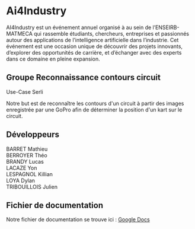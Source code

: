 # Ai4Industry

AI4Industry est un événement annuel organisé à au sein de l’ENSEIRB-MATMECA qui rassemble étudiants, chercheurs, entreprises et passionnés autour des applications de l’intelligence artificielle dans l’industrie. Cet événement est une occasion unique de découvrir des projets innovants, d’explorer des opportunités de carrière, et d’échanger avec des experts dans ce domaine en pleine expansion.

## Groupe Reconnaissance contours circuit

Use-Case Serli

Notre but est de reconnaître les contours d'un circuit à partir des images enregistrée par une GoPro afin de déterminer la position d'un kart sur le circuit.

## Développeurs
BARRET Mathieu \
BERROYER Théo \
BRANDY Lucas \
LACAZE Yon \
LESPAGNOL Killian \
LOYA Dylan \
TRIBOUILLOIS Julien

## Fichier de documentation

Notre fichier de documentation se trouve ici : [Google Docs](https://docs.google.com/document/d/1hk_b_O-R6k9tlzpkOYhZVsdVp4aHTr-BNDbaJqZFCWE/edit?usp=sharing)
